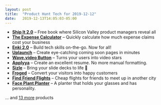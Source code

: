```yaml
---
layout: post
title:  "Product Hunt Tech for 2019-12-12"
date:   2019-12-13T14:05:03-05:00
---
```


* **[Ship It 2.0](https://www.producthunt.com/posts/ship-it-2-0?utm_campaign=producthunt-api&utm_medium=api&utm_source=Application%3A+Daily+Digest+RSS+%28ID%3A+3202%29)** – Free book where Silicon Valley product managers reveal all
* **[The Expense Calculator](https://www.producthunt.com/posts/the-expense-calculator?utm_campaign=producthunt-api&utm_medium=api&utm_source=Application%3A+Daily+Digest+RSS+%28ID%3A+3202%29)** – Quickly calculate how much expense claims cost your business
* **[Enki 2.0](https://www.producthunt.com/posts/enki-2-0?utm_campaign=producthunt-api&utm_medium=api&utm_source=Application%3A+Daily+Digest+RSS+%28ID%3A+3202%29)** – Build tech skills on-the-go. Now for all!
* **[Uplaunch](https://www.producthunt.com/posts/uplaunch?utm_campaign=producthunt-api&utm_medium=api&utm_source=Application%3A+Daily+Digest+RSS+%28ID%3A+3202%29)** – Create eye-catching coming soon pages in minutes
* **[Wave.video Button](https://www.producthunt.com/posts/wave-video-button?utm_campaign=producthunt-api&utm_medium=api&utm_source=Application%3A+Daily+Digest+RSS+%28ID%3A+3202%29)** – Turns your users into video stars
* **[Applyya](https://www.producthunt.com/posts/applyya?utm_campaign=producthunt-api&utm_medium=api&utm_source=Application%3A+Daily+Digest+RSS+%28ID%3A+3202%29)** – Create an excellent resume. No more manual formatting.
* **[Sizle](https://www.producthunt.com/posts/sizle-3?utm_campaign=producthunt-api&utm_medium=api&utm_source=Application%3A+Daily+Digest+RSS+%28ID%3A+3202%29)** – Bring your slide decks to life 🎉
* **[Froged](https://www.producthunt.com/posts/froged?utm_campaign=producthunt-api&utm_medium=api&utm_source=Application%3A+Daily+Digest+RSS+%28ID%3A+3202%29)** – Convert your visitors into happy customers
* **[Find Friend Flights](https://www.producthunt.com/posts/find-friend-flights?utm_campaign=producthunt-api&utm_medium=api&utm_source=Application%3A+Daily+Digest+RSS+%28ID%3A+3202%29)** – Cheap flights for friends to meet up in another city
* **[Face Plant Planter](https://www.producthunt.com/posts/face-plant-planter?utm_campaign=producthunt-api&utm_medium=api&utm_source=Application%3A+Daily+Digest+RSS+%28ID%3A+3202%29)** – A planter that holds your glasses and has personality.

… and [13 more](https://www.producthunt.com/tech) products